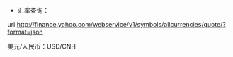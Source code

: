 + 汇率查询：

url:http://finance.yahoo.com/webservice/v1/symbols/allcurrencies/quote/?format=json

美元/人民币：USD/CNH
